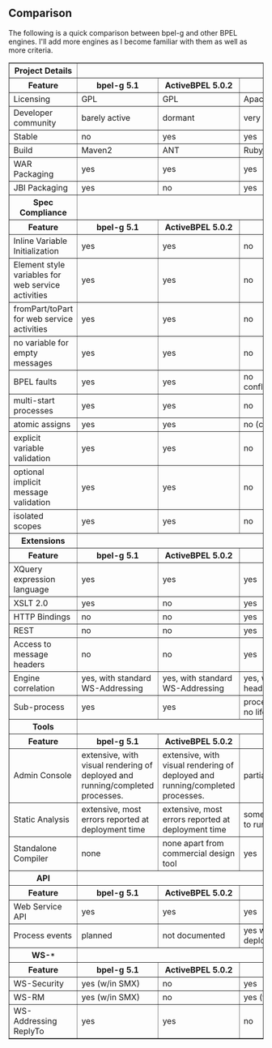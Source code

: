 ## Comparison ##

The following is a quick comparison between bpel-g and other BPEL engines. I'll add more engines as I become familiar with them as well as more criteria.

<table border='1'>
<blockquote><tr border='1'><th align='center'>Project Details</th></tr>
<tr>
<blockquote><th>Feature</th>
<th>bpel-g 5.1</th>
<th>ActiveBPEL 5.0.2</th>
<th>Apache ODE 1.x</th>
<th>Apache ODE 2.0</th>
</blockquote></tr>
<tr>
<blockquote><td>Licensing</td>
<td> GPL</td>
<td> GPL</td>
<td> Apache</td>
<td> Apache</td>
</blockquote></tr>
<tr>
<blockquote><td> Developer community</td>
<td> barely active</td>
<td> dormant</td>
<td> very active</td>
<td> very active</td>
</blockquote></tr>
<tr>
<blockquote><td> Stable</td>
<td> no</td>
<td> yes</td>
<td> yes</td>
<td> no</td>
</blockquote></tr>
<tr>
<blockquote><td> Build</td>
<td> Maven2</td>
<td> ANT</td>
<td> Ruby/buildr</td>
<td> Ruby/buildr</td>
</blockquote></tr>
<tr>
<blockquote><td> WAR Packaging</td>
<td> yes</td>
<td> yes</td>
<td> yes</td>
<td> yes</td>
</blockquote></tr>
<tr>
<blockquote><td> JBI Packaging</td>
<td> yes</td>
<td> no</td>
<td> yes</td>
<td> yes</td>
</blockquote></tr>
<tr border='1'>
<blockquote><th align='center'>Spec Compliance</th>
</blockquote></tr>
<tr>
<blockquote><th>Feature</th>
<th>bpel-g 5.1</th>
<th>ActiveBPEL 5.0.2</th>
<th>Apache ODE 1.x</th>
<th>Apache ODE 2.0</th>
</blockquote></tr>
<tr>
<blockquote><td> Inline Variable Initialization</td>
<td> yes</td>
<td> yes</td>
<td> no</td>
<td> yes</td>
</blockquote></tr>
<tr>
<blockquote><td> Element style variables for web service activities</td>
<td> yes</td>
<td> yes</td>
<td> no</td>
<td> no</td>
</blockquote></tr>
<tr>
<blockquote><td> fromPart/toPart for web service activities</td>
<td> yes</td>
<td> yes</td>
<td> no</td>
<td> no</td>
</blockquote></tr>
<tr>
<blockquote><td> no variable for empty messages</td>
<td> yes</td>
<td> yes</td>
<td> no</td>
<td> no</td>
</blockquote></tr>
<tr>
<blockquote><td> BPEL faults</td>
<td> yes</td>
<td> yes</td>
<td> no conflictingReceive/conflictingRequest</td>
<td> no conflictingReceive/conflictingRequest</td>
</blockquote></tr>
<tr>
<blockquote><td> multi-start processes</td>
<td> yes</td>
<td> yes</td>
<td> no</td>
<td> no</td>
</blockquote></tr>
<tr>
<blockquote><td> atomic assigns</td>
<td> yes</td>
<td> yes</td>
<td> no (copy operations are atomic)</td>
<td> no (copy operations are atomic)</td>
</blockquote></tr>
<tr>
<blockquote><td> explicit variable validation</td>
<td> yes</td>
<td> yes</td>
<td> no</td>
<td> no</td>
</blockquote></tr>
<tr>
<blockquote><td> optional implicit message validation</td>
<td> yes</td>
<td> yes</td>
<td> no</td>
<td> no</td>
</blockquote></tr>
<tr>
<blockquote><td> isolated scopes</td>
<td> yes</td>
<td> yes</td>
<td> no</td>
<td> yes</td>
</blockquote></tr>
<tr border='1'>
<blockquote><th align='center'>Extensions</th>
</blockquote></tr>
<tr>
<blockquote><th>Feature</th>
<th>bpel-g 5.1</th>
<th>ActiveBPEL 5.0.2</th>
<th>Apache ODE 1.x</th>
<th>Apache ODE 2.0</th>
</blockquote></tr>
<tr>
<blockquote><td> XQuery expression language</td>
<td> yes</td>
<td> yes</td>
<td> yes</td>
<td> yes</td>
</blockquote></tr>
<tr>
<blockquote><td> XSLT 2.0</td>
<td> yes</td>
<td> no</td>
<td> yes</td>
<td> yes</td>
</blockquote></tr>
<tr>
<blockquote><td> HTTP Bindings</td>
<td> no</td>
<td> no</td>
<td> yes</td>
<td> yes</td>
</blockquote></tr>
<tr>
<blockquote><td> REST</td>
<td> no</td>
<td> no</td>
<td> yes</td>
<td> yes</td>
</blockquote></tr>
<tr>
<blockquote><td> Access to message headers</td>
<td> no</td>
<td> no</td>
<td> yes</td>
<td> yes</td>
</blockquote></tr>
<tr>
<blockquote><td> Engine correlation</td>
<td> yes, with standard WS-Addressing</td>
<td> yes, with standard WS-Addressing</td>
<td> yes, with custom WS-Addressing headers</td>
<td> yes, with custom WS-Addressing headers</td>
</blockquote></tr>
<tr>
<blockquote><td> Sub-process</td>
<td> yes</td>
<td> yes</td>
<td> process-process communication, but no lifecycle</td>
<td> process-process communication, but no lifecycle</td>
</blockquote></tr>
<tr border='1'>
<blockquote><th align='center'> Tools</th>
</blockquote></tr>
<tr>
<blockquote><th>Feature</th>
<th>bpel-g 5.1</th>
<th>ActiveBPEL 5.0.2</th>
<th>Apache ODE 1.x</th>
<th>Apache ODE 2.0</th>
</blockquote></tr>
<tr>
<blockquote><td> Admin Console</td>
<td> extensive, with visual rendering of deployed and running/completed processes.</td>
<td> extensive, with visual rendering of deployed and running/completed processes.</td>
<td> partial, basic listings only</td>
<td> unknown</td>
</blockquote></tr>
<tr>
<blockquote><td> Static Analysis</td>
<td> extensive, most errors reported at deployment time</td>
<td> extensive, most errors reported at deployment time</td>
<td> some, but errors still make it through to runtime</td>
<td> unknown</td>
</blockquote></tr>
<tr>
<blockquote><td> Standalone Compiler</td>
<td> none</td>
<td> none apart from commercial design tool</td>
<td> yes</td>
<td> yes</td>
</blockquote></tr>
<tr border='1'>
<blockquote><th align='center'>API</th>
</blockquote></tr>
<tr>
<blockquote><th>Feature</th>
<th>bpel-g 5.1</th>
<th>ActiveBPEL 5.0.2</th>
<th>Apache ODE 1.x</th>
<th>Apache ODE 2.0</th>
</blockquote></tr>
<tr>
<blockquote><td> Web Service API</td>
<td> yes</td>
<td> yes</td>
<td> yes</td>
<td> yes</td>
</blockquote></tr>
<tr>
<blockquote><td> Process events</td>
<td> planned</td>
<td> not documented</td>
<td> yes with optional filtering in deployment artifact</td>
<td> yes with optional filtering in deployment artifact</td>
</blockquote></tr>
<tr border='1'>
<blockquote><th align='center'> WS-<code>*</code></th>
</blockquote></tr>
<tr>
<blockquote><th>Feature</th>
<th>bpel-g 5.1</th>
<th>ActiveBPEL 5.0.2</th>
<th>Apache ODE 1.x</th>
<th>Apache ODE 2.0</th>
</blockquote></tr>
<tr>
<blockquote><td> WS-Security</td>
<td> yes (w/in SMX)</td>
<td> no</td>
<td> yes</td>
<td> yes</td>
</blockquote></tr>
<tr>
<blockquote><td> WS-RM</td>
<td> yes (w/in SMX)</td>
<td> no</td>
<td> yes (w/in SMX)</td>
<td> ?</td>
</blockquote></tr>
<tr>
<blockquote><td> WS-Addressing ReplyTo</td>
<td> yes</td>
<td> yes</td>
<td> no</td>
<td> no</td>
</blockquote></tr>
</table>